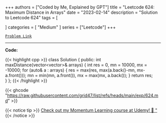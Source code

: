 
+++
authors = ["Coded by Me, Explained by GPT"]
title = "Leetcode 624: Maximum Distance in Arrays"
date = "2023-02-14"
description = "Solution to Leetcode 624"
tags = [
    
]
categories = [
    "Medium"
]
series = ["Leetcode"]
+++



[`Problem Link`](https://leetcode.com/problems/maximum-distance-in-arrays/description/)

---

**Code:**

{{< highlight cpp >}}
class Solution {
public:
    int maxDistance(vector<vector<int>>& arrays) {
        int res = 0, mn = 10000, mx = -10000;
        for (auto& a : arrays) {
            res = max(res, max(a.back()-mn, mx-a.front()));
            mn = min(mn, a.front()), mx = max(mx, a.back());
        }
        return res;        
    }
};
{{< /highlight >}}

{{< ghcode "https://raw.githubusercontent.com/grid47/list/refs/heads/main/exp/624.md" >}}

{{< notice tip >}}
[Check out my Momentum Learning course at Udemy! 🚀 "](https://www.udemy.com/course/blind-75-the-data-structures-and-algorithms-essentials/)
{{< /notice >}}

